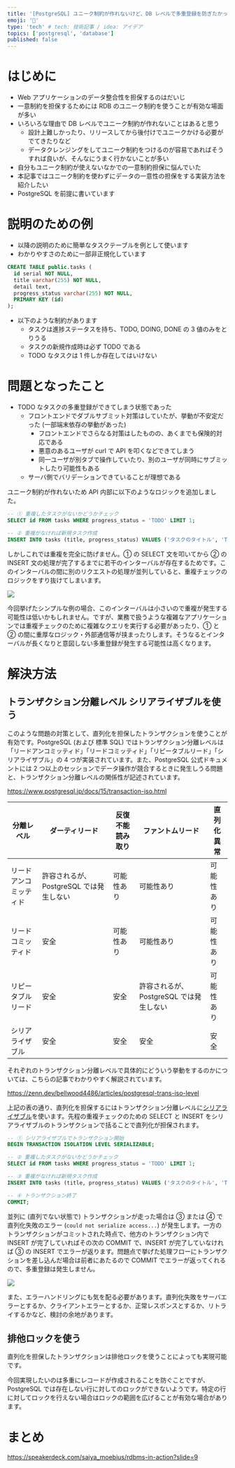 ```yaml
---
title: '[PostgreSQL] ユニーク制約が作れないけど、DB レベルで多重登録を防ぎたかった'
emoji: '👋'
type: 'tech' # tech: 技術記事 / idea: アイデア
topics: ['postgresql', 'database']
published: false
---
```


# はじめに

- Web アプリケーションのデータ整合性を担保するのはだいじ
- 一意制約を担保するためには RDB のユニーク制約を使うことが有効な場面が多い
- いろいろな理由で DB レベルでユニーク制約が作れないことはあると思う
  - 設計上難しかったり、リリースしてから後付けでユニークかける必要がでてきたりなど
  - データクレンジングをしてユニーク制約をつけるのが容易であればそうすれば良いが、そんなにうまく行かないことが多い
- 自分もユニーク制約が使えないなかでの一意制約担保に悩んでいた
- 本記事ではユニーク制約を使わずにデータの一意性の担保をする実装方法を紹介したい
- PostgreSQL を前提に書いています

# 説明のための例

- 以降の説明のために簡単なタスクテーブルを例として使います
- わかりやすさのために一部非正規化しています

```sql
CREATE TABLE public.tasks (
  id serial NOT NULL,
  title varchar(255) NOT NULL,
  detail text,
  progress_status varchar(255) NOT NULL,
  PRIMARY KEY (id)
);
```

- 以下のような制約があります
  - タスクは進捗ステータスを持ち、TODO, DOING, DONE の 3 値のみをとりうる
  - タスクの新規作成時は必ず TODO である
  - TODO なタスクは 1 件しか存在してはいけない

# 問題となったこと

- TODO なタスクの多重登録ができてしまう状態であった
  - フロントエンドでダブルサブミット対策はしていたが、挙動が不安定だった (一部端末依存の挙動があった)
    - フロントエンドでさらなる対策はしたものの、あくまでも保険的対応である
    - 悪意のあるユーザが curl で API を叩くなどできてしまう
    - 同一ユーザが別タブで操作していたり、別のユーザが同時にサブミットしたり可能性もある
  - サーバ側でバリデーションできていることが理想である

ユニーク制約が作れないため API 内部に以下のようなロジックを追加しました。

```sql
-- ① 重複したタスクがないかどうかチェック
SELECT id FROM tasks WHERE progress_status = 'TODO' LIMIT 1;

-- ② 重複がなければ新規タスク作成
INSERT INTO tasks (title, progress_status) VALUES ('タスクのタイトル', 'TODO');
```

しかしこれでは重複を完全に防げません。① の SELECT 文を叩いてから ② の INSERT 文の処理が完了するまでに若干のインターバルが存在するためです。このインターバルの間に別のリクエストの処理が並列していると、重複チェックのロジックをすり抜けてしまいます。

![](https://storage.googleapis.com/zenn-user-upload/d51abb78d613-20231224.png)

今回挙げたシンプルな例の場合、このインターバルは小さいので重複が発生する可能性は低いかもしれません。ですが、業務で扱うような複雑なアプリケーションでは重複チェックのために複雑なクエリを実行する必要があったり、① と ② の間に重厚なロジック・外部通信等が挟まったりします。そうなるとインターバルが長くなりと意図しない多重登録が発生する可能性は高くなります。

# 解決方法

## トランザクション分離レベル シリアライザブルを使う

このような問題の対策として、直列化を担保したトランザクションを使うことが有効です。PostgreSQL (および 標準 SQL) ではトランザクション分離レベルは「リードアンコミッティド」「リードコミッティド」「リピータブルリード」「シリアライザブル」の 4 つが実装されています。また、PostgreSQL 公式ドキュメントには 2 つ以上のセッションでデータ操作が競合するときに発生しうる問題と、トランザクション分離レベルの関係性が記述されています。

https://www.postgresql.jp/docs/15/transaction-iso.html

| 分離レベル             | ダーティリード                          | 反復不能読み取り | ファントムリード                        | 直列化異常 |
| ---------------------- | --------------------------------------- | ---------------- | --------------------------------------- | ---------- |
| リードアンコミッティド | 許容されるが、PostgreSQL では発生しない | 可能性あり       | 可能性あり                              | 可能性あり |
| リードコミッティド     | 安全                                    | 可能性あり       | 可能性あり                              | 可能性あり |
| リピータブルリード     | 安全                                    | 安全             | 許容されるが、PostgreSQL では発生しない | 可能性あり |
| シリアライザブル       | 安全                                    | 安全             | 安全                                    | 安全       |

それぞれのトランザクション分離レベルで具体的にどういう挙動をするのかについては、こちらの記事でわかりやすく解説されています。

https://zenn.dev/bellwood4486/articles/postgresql-trans-iso-level

上記の表の通り、直列化を担保するにはトランザクション分離レベルに[シリアライザブル](https://www.postgresql.jp/docs/15/transaction-iso.html#XACT-SERIALIZABLE)を使います。先程の重複チェックのための SELECT と INSERT をシリアライザブルのトランザクションで括ることで直列化が担保されます。

```sql
-- ① シリアライザブルでトランザクション開始
BEGIN TRANSACTION ISOLATION LEVEL SERIALIZABLE;

-- ② 重複したタスクがないかどうかチェック
SELECT id FROM tasks WHERE progress_status = 'TODO' LIMIT 1;

-- ③ 重複がなければ新規タスク作成
INSERT INTO tasks (title, progress_status) VALUES ('タスクのタイトル', 'TODO');

-- ④ トランザクション終了
COMMIT;
```

並列に (直列でない状態で) トランザクションが走った場合は ③ または ④ で直列化失敗のエラー (`could not serialize access...`) が発生します。一方のトランザクションがコミットされた時点で、他方のトランザクション内で INSERT が完了していればその次の COMMIT で、INSERT が完了していなければ ③ の INSERT でエラーが返ります。問題点で挙げた処理フローにトランザクションを差し込んだ場合は前者にあたるので COMMIT でエラーが返ってくれるので、多重登録は発生しません。

![](https://storage.googleapis.com/zenn-user-upload/a8b1dc34675e-20231224.png)

また、エラーハンドリングにも気を配る必要があります。直列化失敗をサーバエラーとするか、クライアントエラーとするか、正常レスポンスとするか、リトライするかなど、検討の余地があります。

## 排他ロックを使う

直列化を担保したトランザクションは排他ロックを使うことによっても実現可能です。

今回実現したいのは多重にレコードが作成されることを防ぐことですが、PostgreSQL では存在しない行に対してのロックができないようです。特定の行に対してロックを行えない場合はロックの範囲を広げることが有効な場合があります。

# まとめ

https://speakerdeck.com/saiya_moebius/rdbms-in-action?slide=9
